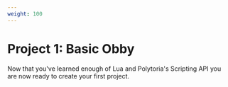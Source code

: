 ```yaml
---
weight: 100
---
```


# Project 1: Basic Obby

Now that you've learned enough of Lua and Polytoria's Scripting API you are now ready to create your first project.
